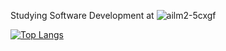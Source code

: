 Studying Software Development at ![ailm2-5cxgf](https://user-images.githubusercontent.com/87911989/224546012-f57668a6-ff3b-4d26-995e-988419136787.png)

[![Top Langs](https://github-readme-stats.vercel.app/api/top-langs/?username=gpimenta42&layout=compact)](https://github.com/anuraghazra/github-readme-stats)



